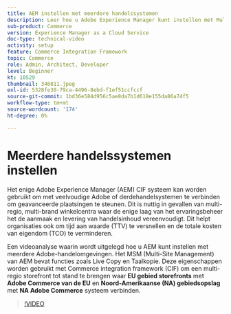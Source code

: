 ```yaml
---
title: AEM instellen met meerdere handelssystemen
description: Leer hoe u Adobe Experience Manager kunt instellen met Multiple Commerce Systems. Dit staat projecten toe om één enkele laag van het ervaringsbeheer te steunen die met veelvoudige Adobe of derdehandel achtergronden voor multi-brand, multi-region opslagronts verbindt.
sub-product: Commerce
version: Experience Manager as a Cloud Service
doc-type: technical-video
activity: setup
feature: Commerce Integration Framework
topic: Commerce
role: Admin, Architect, Developer
level: Beginner
kt: 10529
thumbnail: 346811.jpeg
exl-id: 5328fe30-79ca-4496-8ebd-f1ef51ccfccf
source-git-commit: 1bd36e584d956c5ae8da7b1d618e155da86a74f5
workflow-type: tm+mt
source-wordcount: '174'
ht-degree: 0%

---
```


# Meerdere handelssystemen instellen

Het enige Adobe Experience Manager (AEM) CIF systeem kan worden gebruikt om met veelvoudige Adobe of derdehandelsystemen te verbinden om geavanceerde plaatsingen te steunen. Dit is nuttig in gevallen van multi-regio, multi-brand winkelcentra waar de enige laag van het ervaringsbeheer het de aanmaak en levering van handelsinhoud vereenvoudigt. Dit helpt organisaties ook om tijd aan waarde (TTV) te versnellen en de totale kosten van eigendom (TCO) te verminderen.

Een videoanalyse waarin wordt uitgelegd hoe u AEM kunt instellen met meerdere Adobe-handelomgevingen. Het MSM (Multi-Site Management) van AEM bevat functies zoals Live Copy en Taalkopie. Deze eigenschappen worden gebruikt met Commerce integration framework (CIF) om een multi-regio storefront tot stand te brengen waar __EU gebied storefronts__ met __Adobe Commerce van de EU__ en __Noord-Amerikaanse (NA) gebiedsopslag__ met __NA Adobe Commerce__ systeem verbinden.

>[!VIDEO](https://video.tv.adobe.com/v/346811/?quality=12&learn=on)
